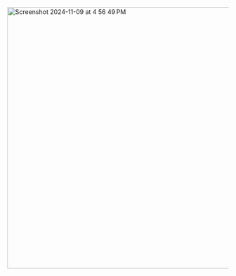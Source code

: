 <img width="597" alt="Screenshot 2024-11-09 at 4 56 49 PM" src="https://github.com/user-attachments/assets/b6d3b7f3-a32d-4523-bb47-c28df456d51b">
